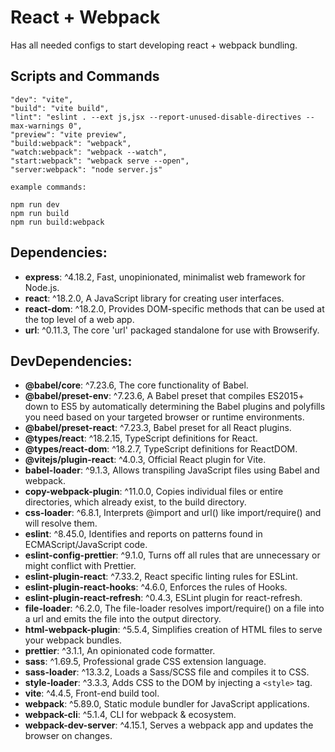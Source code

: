 # React + Webpack

Has all needed configs to start developing react + webpack bundling.

## Scripts and Commands

    "dev": "vite",
    "build": "vite build",
    "lint": "eslint . --ext js,jsx --report-unused-disable-directives --max-warnings 0",
    "preview": "vite preview",
    "build:webpack": "webpack",
    "watch:webpack": "webpack --watch",
    "start:webpack": "webpack serve --open",
    "server:webpack": "node server.js"

    example commands:

    npm run dev
    npm run build
    npm run build:webpack

## Dependencies:

- **express**: ^4.18.2, Fast, unopinionated, minimalist web framework for Node.js.
- **react**: ^18.2.0, A JavaScript library for creating user interfaces.
- **react-dom**: ^18.2.0, Provides DOM-specific methods that can be used at the top level of a web app.
- **url**: ^0.11.3, The core 'url' packaged standalone for use with Browserify.

## DevDependencies:

- **@babel/core**: ^7.23.6, The core functionality of Babel.
- **@babel/preset-env**: ^7.23.6, A Babel preset that compiles ES2015+ down to ES5 by automatically determining the Babel plugins and polyfills you need based on your targeted browser or runtime environments.
- **@babel/preset-react**: ^7.23.3, Babel preset for all React plugins.
- **@types/react**: ^18.2.15, TypeScript definitions for React.
- **@types/react-dom**: ^18.2.7, TypeScript definitions for ReactDOM.
- **@vitejs/plugin-react**: ^4.0.3, Official React plugin for Vite.
- **babel-loader**: ^9.1.3, Allows transpiling JavaScript files using Babel and webpack.
- **copy-webpack-plugin**: ^11.0.0, Copies individual files or entire directories, which already exist, to the build directory.
- **css-loader**: ^6.8.1, Interprets @import and url() like import/require() and will resolve them.
- **eslint**: ^8.45.0, Identifies and reports on patterns found in ECMAScript/JavaScript code.
- **eslint-config-prettier**: ^9.1.0, Turns off all rules that are unnecessary or might conflict with Prettier.
- **eslint-plugin-react**: ^7.33.2, React specific linting rules for ESLint.
- **eslint-plugin-react-hooks**: ^4.6.0, Enforces the rules of Hooks.
- **eslint-plugin-react-refresh**: ^0.4.3, ESLint plugin for react-refresh.
- **file-loader**: ^6.2.0, The file-loader resolves import/require() on a file into a url and emits the file into the output directory.
- **html-webpack-plugin**: ^5.5.4, Simplifies creation of HTML files to serve your webpack bundles.
- **prettier**: ^3.1.1, An opinionated code formatter.
- **sass**: ^1.69.5, Professional grade CSS extension language.
- **sass-loader**: ^13.3.2, Loads a Sass/SCSS file and compiles it to CSS.
- **style-loader**: ^3.3.3, Adds CSS to the DOM by injecting a `<style>` tag.
- **vite**: ^4.4.5, Front-end build tool.
- **webpack**: ^5.89.0, Static module bundler for JavaScript applications.
- **webpack-cli**: ^5.1.4, CLI for webpack & ecosystem.
- **webpack-dev-server**: ^4.15.1, Serves a webpack app and updates the browser on changes.
